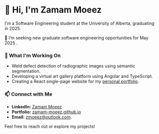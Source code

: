 # 👋 Hi, I'm Zamam Moeez

I'm a Software Engineering student at the University of Alberta, graduating in 2025. 

👀 I’m seeking new graduate software engineering opportunities for May 2025  .

### 🔭 What I'm Working On
- Weld defect detection of radiographic images using semantic segmentation.
- Developing a virtual art gallery platform using Angular and TypeScript.
- Creating a React single-page website for my [personal portfolio](https://zamam-moeez.github.io/).

### 📫 Connect with Me
- **LinkedIn:** [Zamam Moeez](https://www.linkedin.com/in/zamam-moeez)
- **Portfolio:** [zamam-moeez.github.io](https://zamam-moeez.github.io/)
- **Email:** zmoeez@outlook.com. 

Feel free to reach out or explore my projects!
